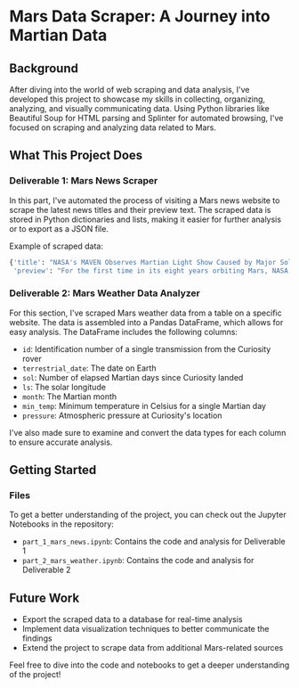 # Mars Data Scraper: A Journey into Martian Data

## Background

After diving into the world of web scraping and data analysis, I've developed this project to showcase my skills in collecting, organizing, analyzing, and visually communicating data. Using Python libraries like Beautiful Soup for HTML parsing and Splinter for automated browsing, I've focused on scraping and analyzing data related to Mars.

## What This Project Does

### Deliverable 1: Mars News Scraper

In this part, I've automated the process of visiting a Mars news website to scrape the latest news titles and their preview text. The scraped data is stored in Python dictionaries and lists, making it easier for further analysis or to export as a JSON file.

Example of scraped data:
```python
{'title': "NASA's MAVEN Observes Martian Light Show Caused by Major Solar Storm", 
 'preview': "For the first time in its eight years orbiting Mars, NASA’s MAVEN mission witnessed two different types of ultraviolet aurorae simultaneously, the result of solar storms that began on Aug. 27."}
```

### Deliverable 2: Mars Weather Data Analyzer

For this section, I've scraped Mars weather data from a table on a specific website. The data is assembled into a Pandas DataFrame, which allows for easy analysis. The DataFrame includes the following columns:

- `id`: Identification number of a single transmission from the Curiosity rover
- `terrestrial_date`: The date on Earth
- `sol`: Number of elapsed Martian days since Curiosity landed
- `ls`: The solar longitude
- `month`: The Martian month
- `min_temp`: Minimum temperature in Celsius for a single Martian day
- `pressure`: Atmospheric pressure at Curiosity's location

I've also made sure to examine and convert the data types for each column to ensure accurate analysis.

## Getting Started

### Files

To get a better understanding of the project, you can check out the Jupyter Notebooks in the repository:

- `part_1_mars_news.ipynb`: Contains the code and analysis for Deliverable 1
- `part_2_mars_weather.ipynb`: Contains the code and analysis for Deliverable 2

## Future Work

- Export the scraped data to a database for real-time analysis
- Implement data visualization techniques to better communicate the findings
- Extend the project to scrape data from additional Mars-related sources

Feel free to dive into the code and notebooks to get a deeper understanding of the project!